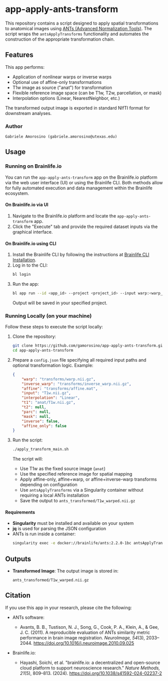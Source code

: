 # app-apply-ants-transform

This repository contains a script designed to apply spatial transformations to anatomical images using [ANTs (Advanced Normalization Tools)](http://stnava.github.io/ANTs/). The script wraps the `antsApplyTransforms` functionality and automates the construction of the appropriate transformation chain.

## Features

This app performs:
- Application of nonlinear warps or inverse warps
- Optional use of affine-only transformations
- T1w image as source ("anat") for transformation
- Flexible reference image space (can be T1w, T2w, parcellation, or mask)
- Interpolation options (Linear, NearestNeighbor, etc.)

The transformed output image is exported in standard NIfTI format for downstream analyses.

### Author

    Gabriele Amorosino (gabriele.amorosino@utexas.edu)

## Usage

### Running on Brainlife.io

You can run the `app-apply-ants-transform` app on the Brainlife.io platform via the web user interface (UI) or using the Brainlife CLI. Both methods allow for fully automated execution and data management within the Brainlife ecosystem.

#### On Brainlife.io via UI

1. Navigate to the Brainlife.io platform and locate the `app-apply-ants-transform` app.
2. Click the "Execute" tab and provide the required dataset inputs via the graphical interface.

#### On Brainlife.io using CLI

1. Install the Brainlife CLI by following the instructions at [Brainlife CLI Installation](https://brainlife.io/docs/cli/install/).
2. Log in to the CLI:
   ```bash
   bl login
   ```
3. Run the app:
   ```bash
   bl app run --id <app_id> --project <project_id> --input warp:<warp_object_id> affine:<affine_object_id> t1:<t1_object_id> ...
   ```
   Output will be saved in your specified project.

### Running Locally (on your machine)

Follow these steps to execute the script locally:

1. Clone the repository:
   ```bash
   git clone https://github.com/gamorosino/app-apply-ants-transform.git
   cd app-apply-ants-transform
   ```

2. Prepare a `config.json` file specifying all required input paths and optional transformation logic. Example:
   ```json
   {
       "warp": "transforms/warp.nii.gz",
       "inverse_warp": "transforms/inverse_warp.nii.gz",
       "affine": "transforms/affine.mat",
       "input": "T1w.nii.gz",
       "interpolation": "Linear",
       "t1": "anat/T1w.nii.gz",
       "t2": null,
       "parc": null,
       "mask": null,
       "inverse": false,
       "affine_only": false
   }
   ```

3. Run the script:
   ```bash
   ./apply_transform_main.sh
   ```

   The script will:
   - Use T1w as the fixed source image (`anat`)
   - Use the specified reference image for spatial mapping
   - Apply affine-only, affine+warp, or affine+inverse-warp transforms depending on configuration
   - Use `antsApplyTransforms` via a Singularity container without requiring a local ANTs installation
   - Save the output to `ants_transformed/T1w_warped.nii.gz`

#### Requirements
- **Singularity** must be installed and available on your system
- **jq** is used for parsing the JSON configuration
- ANTs is run inside a container:
  ```bash
  singularity exec -e docker://brainlife/ants:2.2.0-1bc antsApplyTransforms
  ```

## Outputs

- **Transformed Image**: The output image is stored in:
  ```
  ants_transformed/T1w_warped.nii.gz
  ```

## Citation

If you use this app in your research, please cite the following:

- ANTs software:
  - Avants, B. B., Tustison, N. J., Song, G., Cook, P. A., Klein, A., & Gee, J. C. (2011). A reproducible evaluation of ANTs similarity metric performance in brain image registration. *NeuroImage, 54*(3), 2033–2044. https://doi.org/10.1016/j.neuroimage.2010.09.025

- Brainlife.io:
  - Hayashi, Soichi, et al. "brainlife.io: a decentralized and open-source cloud platform to support neuroscience research." *Nature Methods, 21*(5), 809–813. (2024). https://doi.org/10.1038/s41592-024-02237-2
